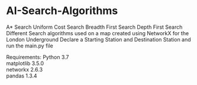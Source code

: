 # AI-Search-Algorithms
A* Search
Uniform Cost Search
Breadth First Search
Depth First Search
Different Search algorithms used on a map created using NetworkX for the London Underground
Declare a Starting Station and Destination Station and run the main.py file

Requirements:
Python 3.7 <br /> 
matplotlib 3.5.0 <br /> 
networkx 2.6.3 <br /> 
pandas 1.3.4 <br /> 
